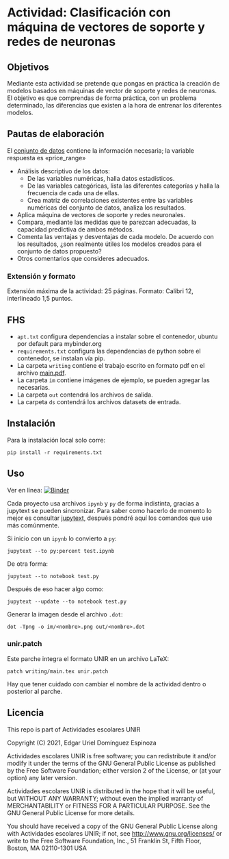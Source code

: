 # Actividad: Clasificación con máquina de vectores de soporte y redes de neuronas

## Objetivos 

Mediante esta actividad se pretende que pongas en práctica la creación de modelos basados en máquinas de vector de soporte y redes de neuronas. El objetivo es que comprendas de forma práctica, con un problema determinado, las diferencias que existen a la hora de entrenar los diferentes modelos.

## Pautas de elaboración

El [conjunto de datos](https://www.kaggle.com/iabhishekofficial/mobile-price-classification#train.csv) contiene la información necesaria; la variable respuesta es «price_range»

- Análisis descriptivo de los datos:
  + De las variables numéricas, halla datos estadísticos.
  + De las variables categóricas, lista las diferentes categorías y halla la frecuencia de cada una de ellas. 
  + Crea matriz de correlaciones existentes entre las variables numéricas del conjunto de datos, analiza los resultados. 
- Aplica máquina de vectores de soporte y redes neuronales. 
- Compara, mediante las medidas que te parezcan adecuadas, la capacidad predictiva de ambos métodos. 
- Comenta las ventajas y desventajas de cada modelo. De acuerdo con los resultados, ¿son realmente útiles los modelos creados para el conjunto de datos propuesto?
- Otros comentarios que consideres adecuados.

### Extensión y formato 

Extensión máxima de la actividad: 25 páginas. Formato: Calibri 12, interlineado 1,5 puntos.


## FHS

- `apt.txt` configura dependencias a instalar sobre el contenedor, ubuntu por default para mybinder.org
- `requirements.txt` configura las dependencias de python sobre el contenedor, se instalan vía pip.
- La carpeta `writing` contiene el trabajo escrito en formato pdf en el archivo [main.pdf](writing/main.pdf).
- La carpeta `im` contiene imágenes de ejemplo, se pueden agregar las necesarias.
- La carpeta `out` contendrá los archivos de salida.
- La carpeta `ds` contendrá los archivos datasets de entrada.

## Instalación

Para la instalación local solo corre:

    pip install -r requirements.txt

## Uso

Ver en línea: [![Binder](https://mybinder.org/badge_logo.svg)](https://mybinder.org/v2/gh/genomorro/unir/AA-A3)

Cada proyecto usa archivos `ipynb` y `py` de forma indistinta, gracias a jupytext se pueden sincronizar. Para saber como hacerlo de momento lo mejor es consultar [jupytext](https://jupytext.readthedocs.io/en/latest/index.html "la documentación de jupytext"), después pondré aquí los comandos que use más comúnmente. 

Si inicio con un `ipynb` lo convierto a `py`:

    jupytext --to py:percent test.ipynb

De otra forma:

    jupytext --to notebook test.py
	
Después de eso hacer algo como:

    jupytext --update --to notebook test.py
    
Generar la imagen desde el archivo `.dot`:

    dot -Tpng -o im/<nombre>.png out/<nombre>.dot

### unir.patch

Este parche integra el formato UNIR en un archivo LaTeX:

    patch writing/main.tex unir.patch

Hay que tener cuidado con cambiar el nombre de la actividad dentro o posterior al parche.
## Licencia
This repo is part of Actividades escolares UNIR

Copyright (C) 2021, Edgar Uriel Domínguez Espinoza

Actividades escolares UNIR is free software; you can redistribute it and/or modify it under the terms of the GNU General Public License as published by the Free Software Foundation; either version 2 of the License, or (at your option) any later version.

Actividades escolares UNIR is distributed in the hope that it will be useful, but WITHOUT ANY WARRANTY; without even the implied warranty of MERCHANTABILITY or FITNESS FOR A PARTICULAR PURPOSE.  See the GNU General Public License for more details.

You should have received a copy of the GNU General Public License along with Actividades escolares UNIR; if not, see <http://www.gnu.org/licenses/> or write to the Free Software Foundation, Inc., 51 Franklin St, Fifth Floor, Boston, MA 02110-1301 USA

